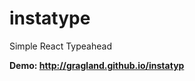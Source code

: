 # instatype
Simple React Typeahead

<b>Demo: <a href="http://gragland.github.io/instatype/">http://gragland.github.io/instatyp</a></b>
